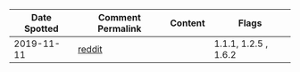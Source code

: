 | Date Spotted | Comment Permalink | Content | Flags |
|---|---|---| ---- |
| 2019-11-11 |  [reddit](https://old.reddit.com/r/Documentaries/comments/dutlxz/our_world_inside_the_hong_kong_protests_2019_for/f79nh0t/) |  | 1.1.1, 1.2.5 , 1.6.2 |

